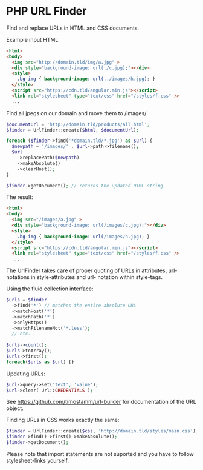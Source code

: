 # PHP URL Finder

Find and replace URLs in HTML and CSS documents. 


Example input HTML:

```HTML
<html>
<body>
  <img src="http://domain.tld/img/a.jpg" >
  <div style="background-image: url(./c.jpg);"></div>
  <style>
    .bg-img { background-image: url(../images/h.jpg); }
  </style>
  <script src="https://cdn.tld/angular.min.js"></script>
  <link rel="stylesheet" type="text/css" href="/styles/f.css" />
  ...
```

Find all jpegs on our domain and move them to /images/

```PHP
$documentUrl = 'http://domain.tld/products/all.html';
$finder = UrlFinder::create($html, $documentUrl);

foreach ($finder->find('*domain.tld/*.jpg') as $url) {
  $newpath = '/images/' . $url->path->filename();
  $url
    ->replacePath($newpath)
    ->makeAbsolute()
    ->clearHost();
}

$finder->getDocument(); // returns the updated HTML string
```

The result:

```HTML
<html>
<body>
  <img src="/images/a.jpg" >
  <div style="background-image: url(/images/c.jpg);"></div>
  <style>
    .bg-img { background-image: url(/images/h.jpg); }
  </style>
  <script src="https://cdn.tld/angular.min.js"></script>
  <link rel="stylesheet" type="text/css" href="/styles/f.css" />
  ...
```

The UrlFinder takes care of proper quoting of URLs in 
attributes, url-notations in style-attributes and url-
notation within style-tags.


Using the fluid collection interface:

```PHP
$urls = $finder
  ->find('*') // matches the entire absolute URL
  ->matchHost('*')
  ->matchPath('*')
  ->onlyHttps()
  ->matchFilenameNot('*.less');
  // etc.
  
$urls->count();
$urls->toArray();
$urls->first();
foreach($urls as $url) {}
```


Updating URLs:  

```PHP
$url->query->set('text', 'value');
$url->clear( Url::CREDENTIALS );
```

See https://github.com/timostamm/url-builder for documentation 
of the URL object.



Finding URLs in CSS works exactly the same: 

```PHP
$finder = UrlFinder::create($css, 'http://domain.tld/styles/main.css');
$finder->find()->first()->makeAbsolute();
$finder->getDocument();
```

Please note that import statements are not suported and you have to 
follow stylesheet-links yourself.
